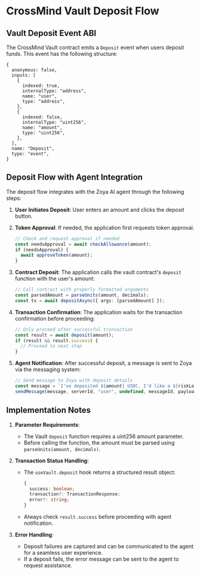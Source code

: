 # CrossMind Vault Deposit Flow

## Vault Deposit Event ABI

The CrossMind Vault contract emits a `Deposit` event when users deposit funds. This event has the following structure:

```solidity
{
  anonymous: false,
  inputs: [
    {
      indexed: true,
      internalType: "address",
      name: "user",
      type: "address",
    },
    {
      indexed: false,
      internalType: "uint256",
      name: "amount",
      type: "uint256",
    },
  ],
  name: "Deposit",
  type: "event",
}
```

## Deposit Flow with Agent Integration

The deposit flow integrates with the Zoya AI agent through the following steps:

1. **User Initiates Deposit**: User enters an amount and clicks the deposit button.

2. **Token Approval**: If needed, the application first requests token approval.
   ```typescript
   // Check and request approval if needed
   const needsApproval = await checkAllowance(amount);
   if (needsApproval) {
     await approveToken(amount);
   }
   ```

3. **Contract Deposit**: The application calls the vault contract's `deposit` function with the user's amount:
   ```typescript
   // Call contract with properly formatted arguments
   const parsedAmount = parseUnits(amount, decimals);
   const tx = await depositAsync({ args: [parsedAmount] });
   ```

4. **Transaction Confirmation**: The application waits for the transaction confirmation before proceeding:
   ```typescript
   // Only proceed after successful transaction
   const result = await deposit(amount);
   if (result && result.success) {
     // Proceed to next step
   }
   ```

5. **Agent Notification**: After successful deposit, a message is sent to Zoya via the messaging system:
   ```typescript
   // Send message to Zoya with deposit details
   const message = `I've deposited ${amount} USDC. I'd like a ${riskLevel} risk strategy. Can you help me create one?`;
   sendMessage(message, serverId, "user", undefined, messageId, payload, channelId);
   ```

## Implementation Notes

1. **Parameter Requirements**: 
   - The Vault `deposit` function requires a uint256 amount parameter.
   - Before calling the function, the amount must be parsed using `parseUnits(amount, decimals)`.

2. **Transaction Status Handling**:
   - The `useVault.deposit` hook returns a structured result object: 
     ```typescript
     {
       success: boolean;
       transaction?: TransactionResponse;
       error?: string;
     }
     ```
   - Always check `result.success` before proceeding with agent notification.

3. **Error Handling**:
   - Deposit failures are captured and can be communicated to the agent for a seamless user experience.
   - If a deposit fails, the error message can be sent to the agent to request assistance.
